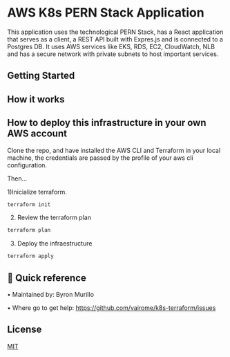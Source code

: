 # AWS K8s PERN Stack Application 

This application uses the technological PERN Stack, has a React application that serves as a client, a REST API built with Expres.js and is connected to a Postgres DB. It uses AWS services like EKS, RDS, EC2, CloudWatch, NLB and has a secure network with private subnets to host important services.

## Getting Started

## How it works


## How to deploy this infrastructure in your own AWS account

Clone the repo, and have installed the AWS CLI and Terraform in your local machine, the credentials are passed by the profile of your aws cli configuration.

Then...

1)Inicialize terraform.
```js
terraform init

```
2) Review the terraform plan
```js
terraform plan
```

3) Deploy the infraestructure
```js
terraform apply
```

## 🚀 Quick reference

•	Maintained by: Byron Murillo

•	Where go to get help: https://github.com/vairome/k8s-terraform/issues

## License

[MIT](https://choosealicense.com/licenses/mit/)

